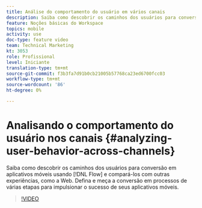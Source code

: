 ```yaml
---
title: Análise do comportamento do usuário em vários canais
description: Saiba como descobrir os caminhos dos usuários para conversão em aplicativos móveis usando Fluxo e compará-lo com outras experiências, como Web. Defina e meça a conversão em processos de várias etapas para impulsionar o sucesso de seus aplicativos móveis.
feature: Noções básicas do Workspace
topics: mobile
activity: use
doc-type: feature video
team: Technical Marketing
kt: 3053
role: Profissional
level: Iniciante
translation-type: tm+mt
source-git-commit: f3b3fa7d91b0cb21005b57768ca23ed6700fcc03
workflow-type: tm+mt
source-wordcount: '86'
ht-degree: 0%

---
```



# Analisando o comportamento do usuário nos canais {#analyzing-user-behavior-across-channels}

Saiba como descobrir os caminhos dos usuários para conversão em aplicativos móveis usando [!DNL Flow] e compará-los com outras experiências, como a Web. Defina e meça a conversão em processos de várias etapas para impulsionar o sucesso de seus aplicativos móveis.

>[!VIDEO](https://video.tv.adobe.com/v/27824/?quality=12)
